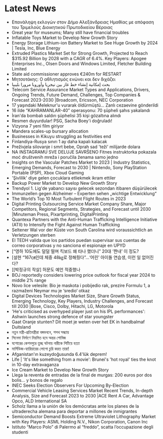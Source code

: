 # Latest News
-  Επανάληψη εκλογών στον Δήμο Αλεξάνδρειας Ημαθίας με απόφαση του Τριμελούς Διοικητικού Πρωτοδικείου Βέροιας
-  Great year for museums; Many still have financial troubles
-  Inflatable Toys Market to Develop New Growth Story
-  Energy Storage Lithium-ion Battery Market to See Huge Growth by 2024 | Tesla, Inc, Blue Energy
-  Extruded Plastics Market Set for Strong Growth, Projected to Reach $315.92 Billion by 2028 with a CAGR of 6.4%. Key Players: Apogee Enterprises Inc., Olsen Doors and Windows Limited, Fletcher Building Limited
-  State aid commissioner approves €240m for RESTART
-  Μητσοτάκης: Ο αθλητισμός ενώνει και δεν διχάζει
-  بحث إمكانية إنشاء خط غاز بين نيجريا وأوروبا مرورا بليبيا
-  Telecom Service Assurance Market Types and Applications, Drivers, Ongoing Trends, Future Demand, Challenges, Top Companies & Forecast 2023-2030 |Broadcom, Ericsson, NEC Corporation
-  17 yaşındaki Meleknur'u vurarak öldürmüştü... Zanlı cezaevine gönderildi
-  16 ilde “KAHRAMANLAR-40” operasyonu: 70 şüpheli şahıs yakalandı
-  İran'da bombalı saldırı şüphelisi 35 kişi gözaltına alındı
-  Resmen duyurdular! PSG, Sacha Boey'i doğruladı!
-  Vizyona 7 yeni film giriyor
-  Mandera scales-up bursary allocation
-  Businesses in Kikuyu struggling as festivities end
-  Finlandiya-Rusya sınırı 1 ay daha kapalı kalacak
-  Preživjela silovanje i smrt bebe, Oprah sad 'teži' milijarde dolara
-  NA INSTAGRAMU SVE DELUJE SAVRŠENO Fitnes instruktorka pokazala moć društvenih mreža i poručila ženama samo jedno
-  Insights on the Vascular Patches Market to 2023 | Industry Statistics, Emerging Demands, Forecast to 2030 | Nintendo, Sony PlayStation Portable (PSP), Xbox Cloud Gaming
-  'Şivlilik' diye gelen çocuklara etliekmek ikram ettiler
-  Backup Power Market to Develop New Growth Story
-  Trendyol 1. Lig'de yabancı sayısı gelecek sezondan itibaren düşürülecek
-  Immunzellen gegen Alzheimer – Experten sehen „wichtige Entwicklung“
-  The World’s Top 10 Most Turbulent Flight Routes in 2023
-  Digital Printing Outsourcing Service Market Company Share, Major Competitors, Regional Segments, Strategies, and Forecast until 2030 |Minuteman Press, Pixartprinting, DigitalPrinting
-  Quantexa Partners with the Anti-Human Trafficking Intelligence Initiative (ATII) to Intensify the Fight Against Human Trafficking
-  Seltener Wal vor der Küste von South Carolina wird voraussichtlich an Verletzungen sterben
-  El TEDH valida que los partidos puedan supervisar sus cuentas de correo corporativas y no sanciona el espionaje en UPYD
-  [“영하 10도에도 덜덜 떨며 킥보드 왜 타나 했더니” 20대 ‘짠내’ 이 정도?
-  [설현 “167㎝인데 체중 48㎏로 정해줬다”…‘어린’ 아이돌 연습생, 이런 일 없어진다?
-  [[박정규의 작살] 허문도 예언 적중했나
-  BOJ reportedly considers lowering price outlook for fiscal year 2024 to middle 2% range
-  Novo lice velesile: Bio je maskota i pobijedio rak, prezire Formulu 1, a razmaženi Neymar mu je ‘sredio‘ otkaz
-  Digital Devices Technologies Market Size, Share Growth Status, Emerging Technology, Key Players, Industry Challenges, and Forecast till 2030 |Bose, Cisco, Dolby, Hitachi, LG, Motorola
-  'He's criticised as overhyped player just on his IPL performances': Ashwin launches strong defence of star youngster
-  Gaat Oranje stunten? Dit moet je weten over het EK in handbalmaf Duitsland
-  নতুন মন্ত্রী-প্রতিমন্ত্রীরা বঙ্গভবনে, শপথ সন্ধ্যায়
-  সিনেমা নির্মাণে নিয়মিত হবে অন্তর শোবিজ
-  যশোরের কেশবপুরে তুচ্ছ ঘটনায় নারীকে পিটিয়ে হত্যা
-  মার্সিডিজ-হ্যারিয়ারের লোগো চুরি করত তারা!
-  Afganistan'ın kuzeydoğusunda 6.4'lük deprem!
-  Life | 'It's like something from a movie': Brunei's 'hot royal' ties the knot in 10-day extravaganza
-  Ice Cream Market to Develop New Growth Story
-  Llega la reventa de entradas de la final de murgas: 200 euros por dos bolis... y bonos de regalo
-  INEC Seeks Election Observers For Upcoming By-Election
-  Commercial Vehicle Leasing Services Market Recent Trends, In-depth Analysis, Size and Forecast 2023 to 2030 |ACE Rent A Car, Advantage Opco, ALD International SA
-  Scholz llama a la unión de los demócratas ante los planes de la ultraderecha alemana para deportar a millones de inmigrantes
-  Semiconductor Demand Boosts Extreme Ultraviolet Lithography Market with Key Players: ASML Holding N.V., Nikon Corporation, Canon Inc
-  Istituto “Marco Polo” di Palermo al “freddo”, scatta l’occupazione degli studenti
